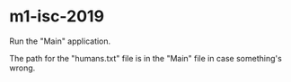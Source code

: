 # m1-isc-2019

Run the "Main" application.

The path for the "humans.txt" file is in the "Main" file in case something's wrong.